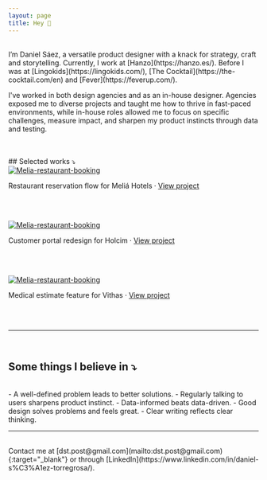 ```yaml
---
layout: page
title: Hey 👋 
---
```



<br>
I’m Daniel Sáez, a versatile product designer with a knack for strategy, craft and storytelling. Currently, I work at [Hanzo](https://hanzo.es/). Before I was at [Lingokids](https://lingokids.com/), [The Cocktail](https://the-cocktail.com/en) and [Fever](https://feverup.com/).

I've worked in both design agencies and as an in-house designer. Agencies exposed me to diverse projects and taught me how to thrive in fast-paced environments, while in-house roles allowed me to focus on specific challenges, measure impact, and sharpen my product instincts through data and testing.


<br>
<br>
## Selected works ⤵


<br>
<a href="https://danielszt.github.io/projects/reservation-process"><img src="{{ https://danielszt.github.io/ }}/assets/mb1.png" alt="Melia-restaurant-booking" class="inline"/></a>


Restaurant reservation flow for Meliá Hotels · [View project](https://danielszt.github.io/projects/reservation-process/)

<br>
<br>

<a href="https://danielszt.github.io/projects/customer-portal"><img src="{{ https://danielszt.github.io/ }}/assets/hcp1.png" alt="Melia-restaurant-booking" class="inline"/></a>


Customer portal redesign for Holcim · [View project](https://danielszt.github.io/projects/customer-portal/)

<br>
<br>

<a href="https://danielszt.github.io/projects/medical-estimates"><img src="{{ https://danielszt.github.io/ }}/assets/VIT0.png" alt="Melia-restaurant-booking" class="inline"/></a>


Medical estimate feature for Vithas · [View project](https://danielszt.github.io/projects/medical-estimates/)

<br>
<br>

-----

<br>

## Some things I believe in ⤵
<br>
- A well-defined problem leads to better solutions.
- Regularly talking to users sharpens product instinct.
- Data-informed beats data-driven.
- Good design solves problems and feels great.
- Clear writing reflects clear thinking.

<br>

-----

<br>
Contact me at [dst.post@gmail.com](mailto:dst.post@gmail.com){:target="_blank"} or through [LinkedIn](https://www.linkedin.com/in/daniel-s%C3%A1ez-torregrosa/).

